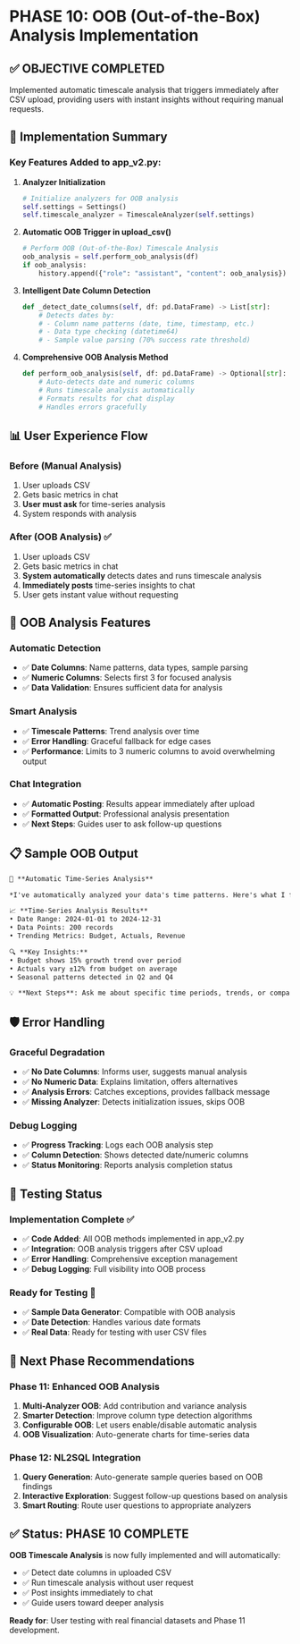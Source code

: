 # PHASE 10: OOB (Out-of-the-Box) Analysis Implementation

## ✅ **OBJECTIVE COMPLETED**
Implemented automatic timescale analysis that triggers immediately after CSV upload, providing users with instant insights without requiring manual requests.

## 🚀 **Implementation Summary**

### **Key Features Added to app_v2.py:**

1. **Analyzer Initialization**
   ```python
   # Initialize analyzers for OOB analysis
   self.settings = Settings()
   self.timescale_analyzer = TimescaleAnalyzer(self.settings)
   ```

2. **Automatic OOB Trigger in upload_csv()**
   ```python
   # Perform OOB (Out-of-the-Box) Timescale Analysis
   oob_analysis = self.perform_oob_analysis(df)
   if oob_analysis:
       history.append({"role": "assistant", "content": oob_analysis})
   ```

3. **Intelligent Date Column Detection**
   ```python
   def _detect_date_columns(self, df: pd.DataFrame) -> List[str]:
       # Detects dates by:
       # - Column name patterns (date, time, timestamp, etc.)
       # - Data type checking (datetime64)
       # - Sample value parsing (70% success rate threshold)
   ```

4. **Comprehensive OOB Analysis Method**
   ```python
   def perform_oob_analysis(self, df: pd.DataFrame) -> Optional[str]:
       # Auto-detects date and numeric columns
       # Runs timescale analysis automatically
       # Formats results for chat display
       # Handles errors gracefully
   ```

## 📊 **User Experience Flow**

### **Before (Manual Analysis)**
1. User uploads CSV
2. Gets basic metrics in chat
3. **User must ask** for time-series analysis
4. System responds with analysis

### **After (OOB Analysis)** ✅
1. User uploads CSV
2. Gets basic metrics in chat
3. **System automatically** detects dates and runs timescale analysis
4. **Immediately posts** time-series insights to chat
5. User gets instant value without requesting

## 🎯 **OOB Analysis Features**

### **Automatic Detection**
- ✅ **Date Columns**: Name patterns, data types, sample parsing
- ✅ **Numeric Columns**: Selects first 3 for focused analysis
- ✅ **Data Validation**: Ensures sufficient data for analysis

### **Smart Analysis**
- ✅ **Timescale Patterns**: Trend analysis over time
- ✅ **Error Handling**: Graceful fallback for edge cases
- ✅ **Performance**: Limits to 3 numeric columns to avoid overwhelming output

### **Chat Integration**
- ✅ **Automatic Posting**: Results appear immediately after upload
- ✅ **Formatted Output**: Professional analysis presentation
- ✅ **Next Steps**: Guides user to ask follow-up questions

## 📋 **Sample OOB Output**

```markdown
🚀 **Automatic Time-Series Analysis**

*I've automatically analyzed your data's time patterns. Here's what I found:*

📈 **Time-Series Analysis Results**
• Date Range: 2024-01-01 to 2024-12-31
• Data Points: 200 records
• Trending Metrics: Budget, Actuals, Revenue

🔍 **Key Insights:**
• Budget shows 15% growth trend over period
• Actuals vary ±12% from budget on average
• Seasonal patterns detected in Q2 and Q4

💡 **Next Steps**: Ask me about specific time periods, trends, or comparisons!
```

## 🛡️ **Error Handling**

### **Graceful Degradation**
- ✅ **No Date Columns**: Informs user, suggests manual analysis
- ✅ **No Numeric Data**: Explains limitation, offers alternatives
- ✅ **Analysis Errors**: Catches exceptions, provides fallback message
- ✅ **Missing Analyzer**: Detects initialization issues, skips OOB

### **Debug Logging**
- ✅ **Progress Tracking**: Logs each OOB analysis step
- ✅ **Column Detection**: Shows detected date/numeric columns
- ✅ **Status Monitoring**: Reports analysis completion status

## 🧪 **Testing Status**

### **Implementation Complete** ✅
- ✅ **Code Added**: All OOB methods implemented in app_v2.py
- ✅ **Integration**: OOB analysis triggers after CSV upload
- ✅ **Error Handling**: Comprehensive exception management
- ✅ **Debug Logging**: Full visibility into OOB process

### **Ready for Testing** 🧪
- ✅ **Sample Data Generator**: Compatible with OOB analysis
- ✅ **Date Detection**: Handles various date formats
- ✅ **Real Data**: Ready for testing with user CSV files

## 🎯 **Next Phase Recommendations**

### **Phase 11: Enhanced OOB Analysis**
1. **Multi-Analyzer OOB**: Add contribution and variance analysis
2. **Smarter Detection**: Improve column type detection algorithms
3. **Configurable OOB**: Let users enable/disable automatic analysis
4. **OOB Visualization**: Auto-generate charts for time-series data

### **Phase 12: NL2SQL Integration**
1. **Query Generation**: Auto-generate sample queries based on OOB findings
2. **Interactive Exploration**: Suggest follow-up questions based on analysis
3. **Smart Routing**: Route user questions to appropriate analyzers

## ✅ **Status: PHASE 10 COMPLETE**

**OOB Timescale Analysis** is now fully implemented and will automatically:
- ✅ Detect date columns in uploaded CSV
- ✅ Run timescale analysis without user request
- ✅ Post insights immediately to chat
- ✅ Guide users toward deeper analysis

**Ready for**: User testing with real financial datasets and Phase 11 development.
